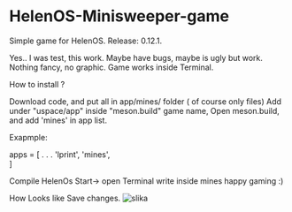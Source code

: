 # HelenOS-Minisweeper-game
Simple game for HelenOS. Release: 0.12.1.

Yes.. I was test, this work.
Maybe have bugs, maybe is ugly but work.
Nothing fancy, no graphic.
Game works inside Terminal.


How to install ?


Download code,  and put all in app/mines/  folder ( of course only files)
Add under "uspace/app" inside "meson.build" game name,
Open meson.build, and add 'mines' in app list. 

Exapmple:

apps = [
.
.
.
'lprint',
'mines',   
]

Compile HelenOs
Start-> open Terminal
write inside mines
happy gaming :)

How Looks like
Save changes.
![slika](https://github.com/zmmaj/HelenOS-Minisweeper-game/assets/8336904/b5d52316-4834-4f78-9aac-56581978e761)
